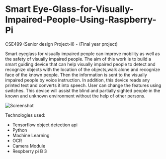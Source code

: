 # Smart Eye-Glass-for-Visually-Impaired-People-Using-Raspberry-Pi
CSE499 (Senior design Project-II) -  (Final year project)
 
Smart eyeglass for visually impaired people can improve mobility as well as the safety of visually impaired people. The aim of this work is to build a smart guiding device that can help visually impaired people to detect and recognize objects with the location of the objects,walk alone and recognize face of the known people. Then the information is sent to the visually impaired people by voice instruction. In addition, this device reads any printed text and converts it into speech. User can change the features using switches. This device will assist the blind and partially sighted people in the known and unknown environment without the help of other persons.

![Screenshot](blind.jpg)

Technologies used:
  - Tensorflow object detection api
  - Python
  - Machine Learning 
  - OCR
  - Camera Module
  - Respberry pi B 3
